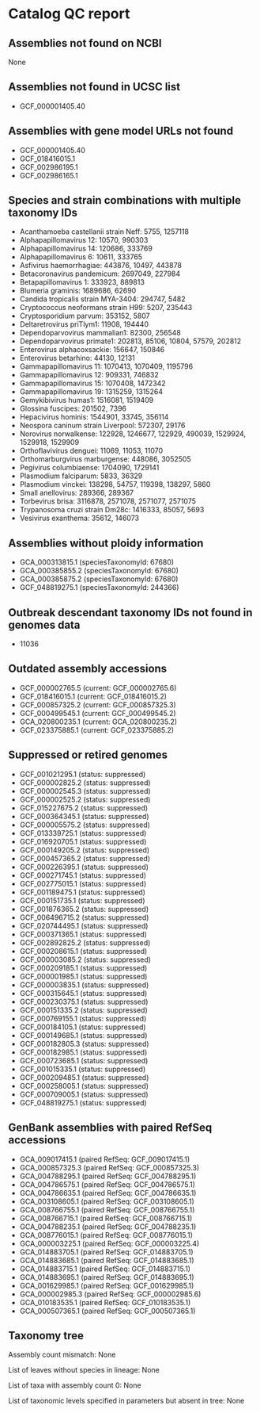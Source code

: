 # Catalog QC report

## Assemblies not found on NCBI

None

## Assemblies not found in UCSC list

- GCF_000001405.40

## Assemblies with gene model URLs not found

- GCF_000001405.40
- GCF_018416015.1
- GCF_002986195.1
- GCF_002986165.1

## Species and strain combinations with multiple taxonomy IDs

- Acanthamoeba castellanii strain Neff: 5755, 1257118
- Alphapapillomavirus 12: 10570, 990303
- Alphapapillomavirus 14: 120686, 333769
- Alphapapillomavirus 6: 10611, 333765
- Asfivirus haemorrhagiae: 443876, 10497, 443878
- Betacoronavirus pandemicum: 2697049, 227984
- Betapapillomavirus 1: 333923, 889813
- Blumeria graminis: 1689686, 62690
- Candida tropicalis strain MYA-3404: 294747, 5482
- Cryptococcus neoformans strain H99: 5207, 235443
- Cryptosporidium parvum: 353152, 5807
- Deltaretrovirus priTlym1: 11908, 194440
- Dependoparvovirus mammalian1: 82300, 256548
- Dependoparvovirus primate1: 202813, 85106, 10804, 57579, 202812
- Enterovirus alphacoxsackie: 156647, 150846
- Enterovirus betarhino: 44130, 12131
- Gammapapillomavirus 11: 1070413, 1070409, 1195796
- Gammapapillomavirus 12: 909331, 746832
- Gammapapillomavirus 15: 1070408, 1472342
- Gammapapillomavirus 19: 1315259, 1315264
- Gemykibivirus humas1: 1516081, 1519409
- Glossina fuscipes: 201502, 7396
- Hepacivirus hominis: 1544901, 33745, 356114
- Neospora caninum strain Liverpool: 572307, 29176
- Norovirus norwalkense: 122928, 1246677, 122929, 490039, 1529924, 1529918, 1529909
- Orthoflavivirus denguei: 11069, 11053, 11070
- Orthomarburgvirus marburgense: 448086, 3052505
- Pegivirus columbiaense: 1704090, 1729141
- Plasmodium falciparum: 5833, 36329
- Plasmodium vinckei: 138298, 54757, 119398, 138297, 5860
- Small anellovirus: 289366, 289367
- Torbevirus brisa: 3116878, 2571078, 2571077, 2571075
- Trypanosoma cruzi strain Dm28c: 1416333, 85057, 5693
- Vesivirus exanthema: 35612, 146073

## Assemblies without ploidy information

- GCA_000313815.1 (speciesTaxonomyId: 67680)
- GCA_000385855.2 (speciesTaxonomyId: 67680)
- GCA_000385875.2 (speciesTaxonomyId: 67680)
- GCF_048819275.1 (speciesTaxonomyId: 244366)

## Outbreak descendant taxonomy IDs not found in genomes data

- 11036

## Outdated assembly accessions

- GCF_000002765.5 (current: GCF_000002765.6)
- GCF_018416015.1 (current: GCF_018416015.2)
- GCF_000857325.2 (current: GCF_000857325.3)
- GCF_000499545.1 (current: GCF_000499545.2)
- GCA_020800235.1 (current: GCA_020800235.2)
- GCF_023375885.1 (current: GCF_023375885.2)

## Suppressed or retired genomes

- GCF_001021295.1 (status: suppressed)
- GCF_000002825.2 (status: suppressed)
- GCF_000002545.3 (status: suppressed)
- GCF_000002525.2 (status: suppressed)
- GCF_015227675.2 (status: suppressed)
- GCF_000364345.1 (status: suppressed)
- GCF_000005575.2 (status: suppressed)
- GCF_013339725.1 (status: suppressed)
- GCF_016920705.1 (status: suppressed)
- GCF_000149205.2 (status: suppressed)
- GCF_000457365.2 (status: suppressed)
- GCF_000226395.1 (status: suppressed)
- GCF_000271745.1 (status: suppressed)
- GCF_002775015.1 (status: suppressed)
- GCF_001189475.1 (status: suppressed)
- GCF_000151735.1 (status: suppressed)
- GCF_001876365.2 (status: suppressed)
- GCF_006496715.2 (status: suppressed)
- GCF_020744495.1 (status: suppressed)
- GCF_000371365.1 (status: suppressed)
- GCF_002892825.2 (status: suppressed)
- GCF_000208615.1 (status: suppressed)
- GCF_000003085.2 (status: suppressed)
- GCF_000209185.1 (status: suppressed)
- GCF_000001985.1 (status: suppressed)
- GCF_000003835.1 (status: suppressed)
- GCF_000315645.1 (status: suppressed)
- GCF_000230375.1 (status: suppressed)
- GCF_000151335.2 (status: suppressed)
- GCF_000769155.1 (status: suppressed)
- GCF_000184105.1 (status: suppressed)
- GCF_000149685.1 (status: suppressed)
- GCF_000182805.3 (status: suppressed)
- GCF_000182985.1 (status: suppressed)
- GCF_000723685.1 (status: suppressed)
- GCF_001015335.1 (status: suppressed)
- GCF_000209485.1 (status: suppressed)
- GCF_000258005.1 (status: suppressed)
- GCF_000709005.1 (status: suppressed)
- GCF_048819275.1 (status: suppressed)

## GenBank assemblies with paired RefSeq accessions

- GCA_009017415.1 (paired RefSeq: GCF_009017415.1)
- GCA_000857325.3 (paired RefSeq: GCF_000857325.3)
- GCA_004788295.1 (paired RefSeq: GCF_004788295.1)
- GCA_004786575.1 (paired RefSeq: GCF_004786575.1)
- GCA_004786635.1 (paired RefSeq: GCF_004786635.1)
- GCA_003108605.1 (paired RefSeq: GCF_003108605.1)
- GCA_008766755.1 (paired RefSeq: GCF_008766755.1)
- GCA_008766715.1 (paired RefSeq: GCF_008766715.1)
- GCA_004788235.1 (paired RefSeq: GCF_004788235.1)
- GCA_008776015.1 (paired RefSeq: GCF_008776015.1)
- GCA_000003225.1 (paired RefSeq: GCF_000003225.4)
- GCA_014883705.1 (paired RefSeq: GCF_014883705.1)
- GCA_014883685.1 (paired RefSeq: GCF_014883685.1)
- GCA_014883715.1 (paired RefSeq: GCF_014883715.1)
- GCA_014883695.1 (paired RefSeq: GCF_014883695.1)
- GCA_001629985.1 (paired RefSeq: GCF_001629985.1)
- GCA_000002985.3 (paired RefSeq: GCF_000002985.6)
- GCA_010183535.1 (paired RefSeq: GCF_010183535.1)
- GCA_000507365.1 (paired RefSeq: GCF_000507365.1)

## Taxonomy tree

Assembly count mismatch: None

List of leaves without species in lineage: None

List of taxa with assembly count 0: None

List of taxonomic levels specified in parameters but absent in tree: None
